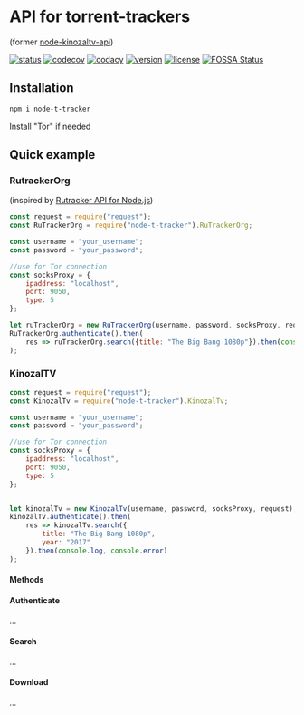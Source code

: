 # API for torrent-trackers
(former [node-kinozaltv-api](https://www.npmjs.com/package/node-kinozaltv-api))

[![status](https://api.travis-ci.org/timmson/node-t-tracker.svg?branch=master)](https://travis-ci.org/timmson/node-t-tracker)
[![codecov](https://codecov.io/gh/timmson/node-t-tracker/branch/master/graph/badge.svg)](https://codecov.io/gh/timmson/node-t-tracker)
[![codacy](https://api.codacy.com/project/badge/Grade/137a008b9b904f9a95a3c1461d2ea6bf)](https://www.codacy.com/app/timmson666/node-t-tracker)
[![version](https://img.shields.io/npm/v/node-t-tracker.svg)](https://www.npmjs.com/package/node-t-tracker)
[![license](https://img.shields.io/npm/l/node-t-tracker.svg)](https://www.npmjs.com/package/node-t-tracker)
[![FOSSA Status](https://app.fossa.io/api/projects/git%2Bgithub.com%2Ftimmson%2Fnode-t-tracker.svg?type=shield)](https://app.fossa.io/projects/git%2Bgithub.com%2Ftimmson%2Fnode-t-tracker?ref=badge_shield)

## Installation
```bash
npm i node-t-tracker
```
Install "Tor" if needed

## Quick example 

### RutrackerOrg
(inspired by [Rutracker API for Node.js](https://github.com/nikityy/Rutracker-API))
```javascript
const request = require("request");
const RuTrackerOrg = require("node-t-tracker").RuTrackerOrg;

const username = "your_username";
const password = "your_password";

//use for Tor connection
const socksProxy = {
    ipaddress: "localhost",
    port: 9050,
    type: 5
};

let ruTrackerOrg = new RuTrackerOrg(username, password, socksProxy, request);
RuTrackerOrg.authenticate().then(
    res => ruTrackerOrg.search({title: "The Big Bang 1080p"}).then(console.log, console.error)
);
```

### KinozalTV
```javascript
const request = require("request");
const KinozalTv = require("node-t-tracker").KinozalTv;

const username = "your_username";
const password = "your_password";

//use for Tor connection
const socksProxy = {
    ipaddress: "localhost",
    port: 9050,
    type: 5
};


let kinozalTv = new KinozalTv(username, password, socksProxy, request);
kinozalTv.authenticate().then(
    res => kinozalTv.search({
        title: "The Big Bang 1080p",
        year: "2017"
    }).then(console.log, console.error)
);
```

#### Methods


#### Authenticate
...


#### Search
...


#### Download
...